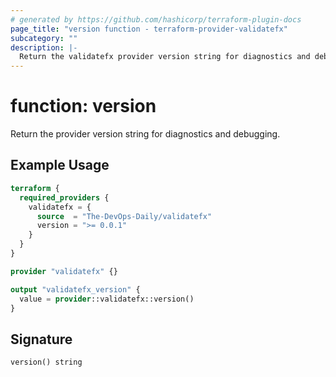 ```yaml
---
# generated by https://github.com/hashicorp/terraform-plugin-docs
page_title: "version function - terraform-provider-validatefx"
subcategory: ""
description: |-
  Return the validatefx provider version string for diagnostics and debugging.
---
```


# function: version

Return the provider version string for diagnostics and debugging.

## Example Usage

```terraform
terraform {
  required_providers {
    validatefx = {
      source  = "The-DevOps-Daily/validatefx"
      version = ">= 0.0.1"
    }
  }
}

provider "validatefx" {}

output "validatefx_version" {
  value = provider::validatefx::version()
}
```

## Signature

<!-- signature generated by tfplugindocs -->
```text
version() string
```

